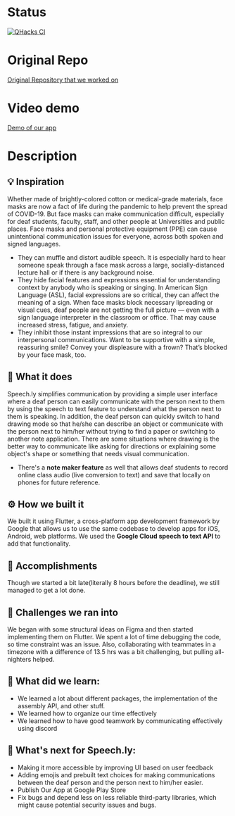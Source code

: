 # Status
[![QHacks CI](https://github.com/daeisbae/Speech.ly-QHacks2022/actions/workflows/dart.yml/badge.svg?branch=main)](https://github.com/daeisbae/Speech.ly-QHacks2022/actions/workflows/dart.yml)

# Original Repo
[Original Repository that we worked on](https://github.com/Akanksha1212/Speech.ly)

# Video demo
[Demo of our app](https://youtu.be/13yXFXi5dDI)

# Description
## 💡 Inspiration
Whether made of brightly-colored cotton or medical-grade materials, face masks are now a fact of life during the pandemic to help prevent the spread of COVID-19. But face masks can make communication difficult, especially for deaf students, faculty, staff, and other people at Universities and public places. Face masks and personal protective equipment (PPE) can cause unintentional communication issues for everyone, across both spoken and signed languages.

- They can muffle and distort audible speech. It is especially hard to hear someone speak through a face mask across a large, socially-distanced lecture hall or if there is any background noise.
- They hide facial features and expressions essential for understanding context by anybody who is speaking or singing. In American Sign Language (ASL), facial expressions are so critical, they can affect the meaning of a sign. When face masks block necessary lipreading or visual cues, deaf people are not getting the full picture — even with a sign language interpreter in the classroom or office. That may cause increased stress, fatigue, and anxiety.
- They inhibit those instant impressions that are so integral to our interpersonal communications. Want to be supportive with a simple, reassuring smile? Convey your displeasure with a frown? That’s blocked by your face mask, too.

## 🤳 What it does
Speech.ly simplifies communication by providing a simple user interface where a deaf person can easily communicate with the person next to them by using the speech to text feature to understand what the person next to them is speaking. In addition, the deaf person can quickly switch to hand drawing mode so that he/she can describe an object or communicate with the person next to him/her without trying to find a paper or switching to another note application. There are some situations where drawing is the better way to communicate like asking for directions or explaining some object's shape or something that needs visual communication.
- There's a **note maker feature** as well that allows deaf students to record online class audio (live conversion to text) and save that locally on phones for future reference.

## ⚙️ How we built it
We built it using Flutter, a cross-platform app development framework by Google that allows us to use the same codebase to develop apps for iOS, Android, web platforms. We used the **Google Cloud speech to text API** to add that functionality.

## 🏅 Accomplishments
Though we started a bit late(literally 8 hours before the deadline), we still managed to get a lot done.

## 🤔 Challenges we ran into
We began with some structural ideas on Figma and then started implementing them on Flutter. We spent a lot of time debugging the code, so time constraint was an issue. Also, collaborating with teammates in a timezone with a difference of 13.5 hrs was a bit challenging, but pulling all-nighters helped.

##  🤔 What did we learn:
- We learned a lot about different packages, the implementation of the assembly API, and other stuff.
- We learned how to organize our time effectively
- We learned how to have good teamwork by communicating effectively using discord


## 💭 What's next  for Speech.ly:
- Making it more accessible by improving UI based on user feedback 
- Adding emojis and prebuilt text choices for making communications between the deaf person and the person next to him/her easier.
- Publish Our App at Google Play Store
- Fix bugs and depend less on less reliable third-party libraries, which might cause potential security issues and bugs.

